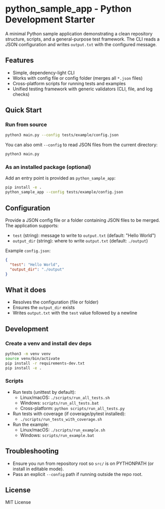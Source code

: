 # python_sample_app - Python Development Starter

A minimal Python sample application demonstrating a clean repository structure, scripts, and a general-purpose test framework. The CLI reads a JSON configuration and writes `output.txt` with the configured message.

## Features
- Simple, dependency-light CLI
- Works with config file or config folder (merges all `*.json` files)
- Cross-platform scripts for running tests and examples
- Unified testing framework with generic validators (CLI, file, and log checks)

## Quick Start

### Run from source
```bash
python3 main.py --config tests/example/config.json
```

You can also omit `--config` to read JSON files from the current directory:
```bash
python3 main.py
```

### As an installed package (optional)
Add an entry point is provided as `python_sample_app`:
```bash
pip install -e .
python_sample_app --config tests/example/config.json
```

## Configuration
Provide a JSON config file or a folder containing JSON files to be merged. The application supports:
- `test` (string): message to write to `output.txt` (default: "Hello World")
- `output_dir` (string): where to write `output.txt` (default: `./output`)

Example `config.json`:
```json
{
  "test": "Hello World",
  "output_dir": "./output"
}
```

## What it does
- Resolves the configuration (file or folder)
- Ensures the `output_dir` exists
- Writes `output.txt` with the `test` value followed by a newline

## Development

### Create a venv and install dev deps
```bash
python3 -m venv venv
source venv/bin/activate
pip install -r requirements-dev.txt
pip install -e .
```

### Scripts
- Run tests (unittest by default):
  - Linux/macOS: `./scripts/run_all_tests.sh`
  - Windows: `scripts/run_all_tests.bat`
  - Cross-platform: `python scripts/run_all_tests.py`
- Run tests with coverage (if coverage/pytest installed):
  - `./scripts/run_tests_with_coverage.sh`
- Run the example:
  - Linux/macOS: `./scripts/run_example.sh`
  - Windows: `scripts/run_example.bat`

## Troubleshooting
- Ensure you run from repository root so `src/` is on PYTHONPATH (or install in editable mode).
- Pass an explicit `--config` path if running outside the repo root.

## License
MIT License
